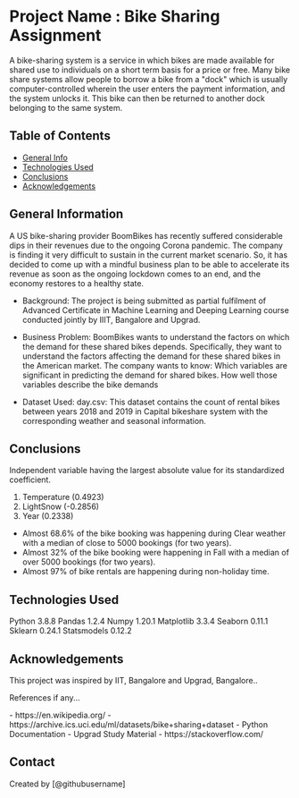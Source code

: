 # Project Name : Bike Sharing Assignment
A bike-sharing system is a service in which bikes are made available for shared use to individuals on a short term basis for a price or free. Many bike share systems allow people to borrow a bike from a "dock" which is usually computer-controlled wherein the user enters the payment information, and the system unlocks it. This bike can then be returned to another dock belonging to the same system.

## Table of Contents
* [General Info](#general-information)
* [Technologies Used](#technologies-used)
* [Conclusions](#conclusions)
* [Acknowledgements](#acknowledgements)


## General Information
A US bike-sharing provider BoomBikes has recently suffered considerable dips in their revenues due to the ongoing Corona pandemic. The company is finding it very difficult to sustain in the current market scenario. So, it has decided to come up with a mindful business plan to be able to accelerate its revenue as soon as the ongoing lockdown comes to an end, and the economy restores to a healthy state. 

- Background:
The project is being submitted as partial fulfilment of Advanced Certificate in Machine Learning and Deeping Learning course conducted jointly by IIIT, Bangalore and Upgrad.

- Business Problem: 
BoomBikes wants to understand the factors on which the demand for these shared bikes depends. Specifically, they want to understand the factors affecting the demand for these shared bikes in the American market. The company wants to know:
	Which variables are significant in predicting the demand for shared bikes.
	How well those variables describe the bike demands
- Dataset Used:
day.csv: This dataset contains the count of rental bikes between years 2018 and 2019 in Capital bikeshare system with the corresponding weather and seasonal information.

## Conclusions
Independent variable having the largest absolute value for its standardized coefficient.
1)	Temperature (0.4923)
2)	LightSnow (-0.2856)
3)	Year (0.2338)
- Almost 68.6% of the bike booking was happening during Clear weather with a median of close to 5000 bookings (for two years).
- Almost 32% of the bike booking were happening in Fall with a median of over 5000 bookings (for two years). 
- Almost 97% of bike rentals are happening during non-holiday time.

## Technologies Used
Python 	3.8.8
Pandas 	1.2.4
Numpy 	1.20.1
Matplotlib 	3.3.4
Seaborn 	0.11.1
Sklearn	0.24.1
Statsmodels  0.12.2


## Acknowledgements
This project was inspired by IIT, Bangalore and Upgrad, Bangalore..
<p> References if any...</p>
- https://en.wikipedia.org/
- https://archive.ics.uci.edu/ml/datasets/bike+sharing+dataset
- Python Documentation
- Upgrad Study Material
- https://stackoverflow.com/


## Contact
Created by [@githubusername] 
